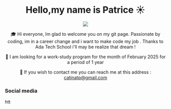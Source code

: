 <div align="center">
  
# Hello,my name is Patrice :sunny:

</div>

<div align="center">
    <img src="https://i.giphy.com/media/v1.Y2lkPTc5MGI3NjExbGc2cTB4bmRzamp1eDQ4dmNza2RlMnd0anhmY25wdmo2ZTZtcjRoZiZlcD12MV9pbnRlcm5hbF9naWZfYnlfaWQmY3Q9Zw/pbNJFU3QLj39K/giphy.gif">

:mortar_board: Hi everyone, Im glad to welcome you on my git page. 
Passionate by coding, im in a career change and i want to make code my job . Thanks to Ada Tech School i'll may be realize that dream ! 

:office: I am looking for a work-study program for the month of February 2025 for a period of 1 year

:e-mail: If you wish to contact me you can reach me at this address : catinatp@gmail.com 

<h3 align="left">Social media</h3>
<p align="left">
<a href="https://www.linkedin.com/in/patrice-catinat-227aba16a/" target="blank"><img align="center" src="https://raw.githubusercontent.com/rahuldkjain/github-profile-readme-generator/master/src/images/icons/Social/linked-in-alt.svg" alt="https://www.linkedin.com/in/maureen-martin-onetti/" height="15" width="20" /></a>
</p>
